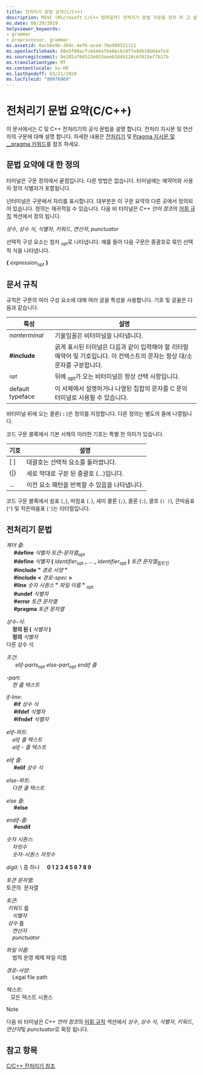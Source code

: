 ```yaml
---
title: 전처리기 문법 요약(C/C++)
description: MSVC (Microsoft C/C++ 컴파일러) 전처리기 문법 구문을 정의 하 고 설명 합니다.
ms.date: 08/29/2019
helpviewer_keywords:
- grammar
- preprocessor, grammar
ms.assetid: 0acb6e9b-364c-4ef8-ace4-7be980521121
ms.openlocfilehash: 68e5f09acfc6444afb46bcbc0f7e9db10b04afed
ms.sourcegitcommit: 8e285a766523e653aeeb34d412dc6f615ef7b17b
ms.translationtype: MT
ms.contentlocale: ko-KR
ms.lasthandoff: 03/21/2020
ms.locfileid: "80076869"
---
```

# <a name="preprocessor-grammar-summary-cc"></a>전처리기 문법 요약(C/C++)

이 문서에서는 C 및 C++ 전처리기의 공식 문법을 설명 합니다. 전처리 지시문 및 연산자의 구문에 대해 설명 합니다. 자세한 내용은 [전처리기](../preprocessor/preprocessor.md) 및 [Pragma 지시문 및 __pragma 키워드](../preprocessor/pragma-directives-and-the-pragma-keyword.md)를 참조 하세요.

## <a name="definitions-for-the-grammar-summary"></a><a name="definitions"></a>문법 요약에 대 한 정의

터미널은 구문 정의에서 끝점입니다. 다른 방법은 없습니다. 터미널에는 예약어와 사용자 정의 식별자가 포함됩니다.

넌터미널은 구문에서 자리를 표시합니다. 대부분은 이 구문 요약의 다른 곳에서 정의되어 있습니다. 정의는 재귀적일 수 있습니다. 다음 비 터미널은  *C++ 언어 참조*의 [어휘 규칙](../cpp/lexical-conventions.md) 섹션에서 정의 됩니다.

*상수*, *상수 식*, *식별자*, *키워드*, *연산자*, *punctuator*

선택적 구성 요소는 첨자 <sub>opt</sub>로 나타냅니다. 예를 들어 다음 구문은 중괄호로 묶인 선택적 식을 나타냅니다.

**{** *expression*<sub>opt</sub> **}**

## <a name="document-conventions"></a><a name="conventions"></a>문서 규칙

규칙은 구문의 여러 구성 요소에 대해 여러 글꼴 특성을 사용합니다. 기호 및 글꼴은 다음과 같습니다.

| 특성 | 설명 |
|---------------|-----------------|
| *nonterminal* | 기울임꼴은 비터미널을 나타냅니다. |
| **#include** | 굵게 표시된 터미널은 다음과 같이 입력해야 할 리터럴 예약어 및 기호입니다. 이 컨텍스트의 문자는 항상 대/소문자를 구분합니다. |
| <sub>opt</sub> | 뒤에 <sub>opt</sub>가 오는 비터미널은 항상 선택 사항입니다.|
| default typeface | 이 서체에서 설명하거나 나열된 집합의 문자를 C 문의 터미널로 사용될 수 있습니다. |

비터미널 뒤에 오는 콜론( **:** )은 정의를 지정합니다. 다른 정의는 별도의 줄에 나열됩니다.

코드 구문 블록에서 기본 서체의 이러한 기호는 특별 한 의미가 있습니다.

| 기호 | 설명 |
|---|---|
| \[ ] | 대괄호는 선택적 요소를 둘러쌉니다. |
| {\|} | 세로 막대로 구분 된 중괄호 (...)입니다. |
| ... | 이전 요소 패턴을 반복할 수 있음을 나타냅니다. |

코드 구문 블록에서 쉼표 (`,`), 마침표 (`.`), 세미 콜론 (`;`), 콜론 (`:`), 괄호 (`( )`), 큰따옴표 (`"`) 및 작은따옴표 (`'`)는 리터럴입니다.

## <a name="preprocessor-grammar"></a><a name="grammar"></a>전처리기 문법

*제어 줄*: \
&nbsp;&nbsp;&nbsp;&nbsp; **#define** *식별자* *토큰-문자열*<sub>opt</sub>\
&nbsp;&nbsp;&nbsp;&nbsp; **#define** *식별자* **(** *identifier*<sub>opt</sub> **,** ... **,** *identifier*<sub>opt</sub> **)** *토큰 문자열*<sub>옵트인</sub>\
&nbsp;&nbsp;&nbsp;&nbsp; **#include** **"** _경로 사양_ **"** \
&nbsp;&nbsp;&nbsp;&nbsp; **#include** **\<** _경로-spec_ **>** \
&nbsp;&nbsp;&nbsp;&nbsp; **#line** *숫자 시퀀스* **"** _파일 이름_ **"** <sub>opt</sub>\
&nbsp;&nbsp;&nbsp;&nbsp; **#undef** *식별자*\
&nbsp;&nbsp;&nbsp;&nbsp; **#error** *토큰 문자열*\
&nbsp;&nbsp;&nbsp;&nbsp; **#pragma** *토큰 문자열*

*상수-식*: \
&nbsp;&nbsp;&nbsp;&nbsp;**정의 된 (** *식별자* **)** \
&nbsp;&nbsp;&nbsp;&nbsp;**정의** *식별자*\
다른 상수 식 &nbsp;&nbsp;&nbsp;&nbsp;

*조건*: \
&nbsp;&nbsp; *&nbsp;&nbsp;* *elif-parts*<sub>opt</sub> *else-part*<sub>opt</sub> *endif 줄*

*-part*: \
&nbsp;&nbsp;&nbsp;&nbsp;*한 줄* *텍스트*

*if-line*: \
&nbsp;&nbsp;&nbsp;&nbsp; **#if** *상수 식*\
&nbsp;&nbsp;&nbsp;&nbsp; **#ifdef** *식별자*\
&nbsp;&nbsp;&nbsp;&nbsp; **#ifndef** *식별자*

*elif-파트*: \
&nbsp;&nbsp;&nbsp;&nbsp;*elif 줄* *텍스트*\
&nbsp;&nbsp;&nbsp;&nbsp;*elif* - *줄* *텍스트*

*elif 줄*: \
&nbsp;&nbsp;&nbsp;&nbsp; **#elif** *상수 식*

*else-파트*: \
&nbsp;&nbsp;&nbsp;&nbsp;*다른 줄* *텍스트*

*else 줄*: \
&nbsp;&nbsp;&nbsp;&nbsp; **#else**

*endif-줄*: \
&nbsp;&nbsp;&nbsp;&nbsp; **#endif**

*숫자 시퀀스*: \
&nbsp;&nbsp;&nbsp;&nbsp;*자릿수*\
&nbsp;&nbsp;&nbsp;&nbsp;*숫자-시퀀스* *자릿수*

*digit*: \ 중 하나
&nbsp;&nbsp;&nbsp;&nbsp;**0 1 2 3 4 5 6 7 8 9**

*토큰 문자열*: \
토큰의 &nbsp;문자열 &nbsp;&nbsp;&nbsp;

*토큰*: \
&nbsp;*키워드* 를 &nbsp;&nbsp;&nbsp;\
&nbsp;&nbsp;&nbsp;&nbsp;*식별자*\
&nbsp;*상수* 를 &nbsp;&nbsp;&nbsp;\
&nbsp;&nbsp;&nbsp;&nbsp;*연산자*\
&nbsp;&nbsp;&nbsp;&nbsp;*punctuator*

*파일 이름*: \
&nbsp;&nbsp;&nbsp;&nbsp;법적 운영 체제 파일 이름

*경로-사양*: \
&nbsp;&nbsp;&nbsp;&nbsp;Legal file path

*텍스트*: \
&nbsp;&nbsp;&nbsp;모든 텍스트 시퀀스 &nbsp;

> [!NOTE]
> 다음 비 터미널은  *C++ 언어 참조*의 [어휘 규칙](../cpp/lexical-conventions.md) 섹션에서 *상수*, *상수 식*, *식별자*, *키워드*, *연산자*및 *punctuator*로 확장 됩니다.

## <a name="see-also"></a>참고 항목

[C/C++ 전처리기 참조](../preprocessor/c-cpp-preprocessor-reference.md)
